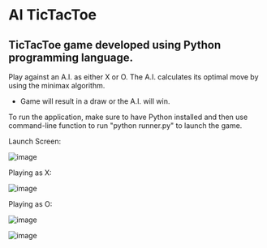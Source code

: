 # AI TicTacToe
TicTacToe game developed using Python programming language.
------------------------------------------------------------------------------------
Play against an A.I. as either X or O.
The A.I. calculates its optimal move by using the minimax algorithm.
- Game will result in a draw or the A.I. will win.

To run the application, make sure to have Python installed and then use command-line function to run "python runner.py" to launch the game.

Launch Screen:

![image](https://github.com/vincentdiep/AI-TicTacToe/assets/51553736/b741c4fe-411f-4337-b15b-bf13a8c7f741)

Playing as X:

![image](https://github.com/vincentdiep/AI-TicTacToe/assets/51553736/44aa2451-3f68-4659-a4db-045ce1e79637)

Playing as O:

![image](https://github.com/vincentdiep/AI-TicTacToe/assets/51553736/4ccdba48-8317-4199-bf9f-932378e3a043)

![image](https://github.com/vincentdiep/AI-TicTacToe/assets/51553736/72de36bd-63b8-45c7-8ee9-0dd3419e33cd)
